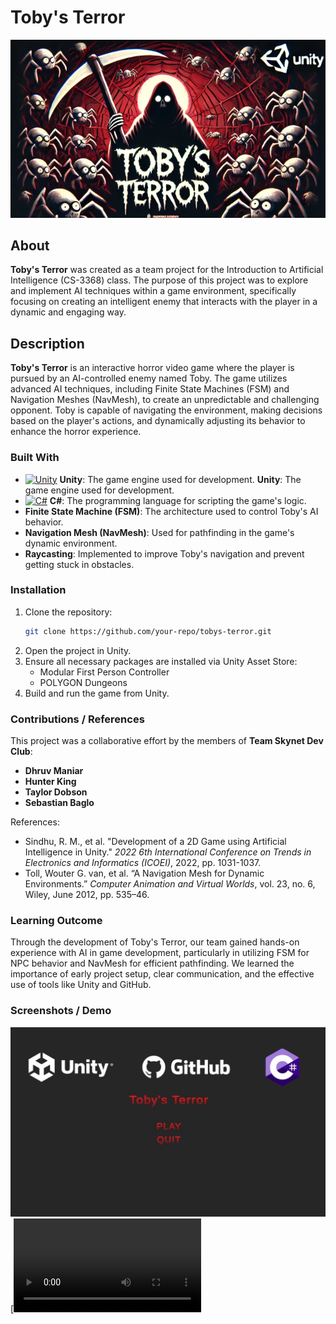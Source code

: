 # Toby's Terror
![Toby's Terror](https://github.com/Dhruvbam/Tobby-s-Terror/blob/main/Images/tt.png)

## About
**Toby's Terror** was created as a team project for the Introduction to Artificial Intelligence (CS-3368) class. The purpose of this project was to explore and implement AI techniques within a game environment, specifically focusing on creating an intelligent enemy that interacts with the player in a dynamic and engaging way.

## Description
**Toby's Terror** is an interactive horror video game where the player is pursued by an AI-controlled enemy named Toby. The game utilizes advanced AI techniques, including Finite State Machines (FSM) and Navigation Meshes (NavMesh), to create an unpredictable and challenging opponent. Toby is capable of navigating the environment, making decisions based on the player's actions, and dynamically adjusting its behavior to enhance the horror experience.

### Built With
- <a href="https://unity.com/" target="_blank" rel="noreferrer"><img src="https://img.shields.io/badge/Unity-100000?style=for-the-badge&logo=unity&logoColor=white" width="36" height="36" alt="Unity" /></a> **Unity**: The game engine used for development.
 **Unity**: The game engine used for development.
- <a href="https://learn.microsoft.com/en-us/dotnet/csharp/" target="_blank" rel="noreferrer"><img src="https://raw.githubusercontent.com/danielcranney/readme-generator/main/public/icons/skills/csharp-colored.svg" width="36" height="36" alt="C#" /></a> **C#**: The programming language for scripting the game's logic.
- **Finite State Machine (FSM)**: The architecture used to control Toby's AI behavior.
- **Navigation Mesh (NavMesh)**: Used for pathfinding in the game's dynamic environment.
- **Raycasting**: Implemented to improve Toby's navigation and prevent getting stuck in obstacles.
 

### Installation
1. Clone the repository:
    ```bash
    git clone https://github.com/your-repo/tobys-terror.git
    ```
2. Open the project in Unity.
3. Ensure all necessary packages are installed via Unity Asset Store:
    - Modular First Person Controller
    - POLYGON Dungeons
4. Build and run the game from Unity.

### Contributions / References
This project was a collaborative effort by the members of **Team Skynet Dev Club**:
- **Dhruv Maniar**
- **Hunter King**
- **Taylor Dobson**
- **Sebastian Baglo**

References:
- Sindhu, R. M., et al. "Development of a 2D Game using Artificial Intelligence in Unity." *2022 6th International Conference on Trends in Electronics and Informatics (ICOEI)*, 2022, pp. 1031-1037.
- Toll, Wouter G. van, et al. “A Navigation Mesh for Dynamic Environments.” *Computer Animation and Virtual Worlds*, vol. 23, no. 6, Wiley, June 2012, pp. 535–46.

### Learning Outcome
Through the development of Toby's Terror, our team gained hands-on experience with AI in game development, particularly in utilizing FSM for NPC behavior and NavMesh for efficient pathfinding. We learned the importance of early project setup, clear communication, and the effective use of tools like Unity and GitHub.

### Screenshots / Demo
![Screenshot 1](https://github.com/Dhruvbam/Tobby-s-Terror/blob/main/Images/tt.jpg)
<br/>
[![Watch the video](https://github.com/Dhruvbam/Tobby-s-Terror/blob/main/Images/AIPres2Demo1.mp4)

